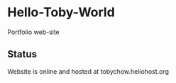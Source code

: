 # Hello-Toby-World

Portfolio web-site

## Status
Website is online and hosted at tobychow.heliohost.org
